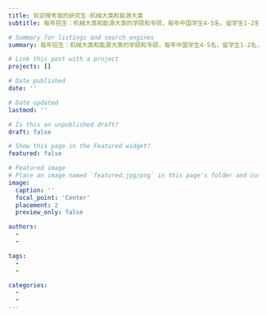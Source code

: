 ```yaml
---
title: 欢迎报考我的研究生-机械大类和能源大类
subtitle: 每年招生：机械大类和能源大类的学硕和专硕，每年中国学生4-5名，留学生1-2名，要求：1. 勤奋认真、肯钻研知识；2. 有科研经历或奖学金获得者优先考虑；3. 新生研究方向：颗粒动力学，人工智能（机器学习），先进制造（3D打印）和双碳中物质流动与传热，分子动力学和第一性原理。

# Summary for listings and search engines
summary: 每年招生：机械大类和能源大类的学硕和专硕，每年中国学生4-5名，留学生1-2名，要求：1. 勤奋认真、肯钻研知识；2. 有科研经历或奖学金获得者优先考虑；3. 新生研究方向：颗粒动力学，人工智能（机器学习），先进制造（3D打印）和双碳中物质流动与传热，分子动力学和第一性原理。

# Link this post with a project
projects: []

# Date published
date: ''

# Date updated
lastmod: ''

# Is this an unpublished draft?
draft: false

# Show this page in the Featured widget?
featured: false

# Featured image
# Place an image named `featured.jpg/png` in this page's folder and customize its options here.
image:
  caption: ''
  focal_point: 'Center'
  placement: 2
  preview_only: false

authors:
  - 
  - 

tags:
  - 
  - 

categories:
  - 
  - 
---
```



